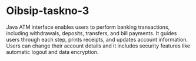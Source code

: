 # Oibsip-taskno-3
Java ATM interface enables users to perform banking transactions, including withdrawals, deposits, transfers, and bill payments. It guides users through each step, prints receipts, and updates account information. Users can change their account details and it includes security features like automatic logout and data encryption.
